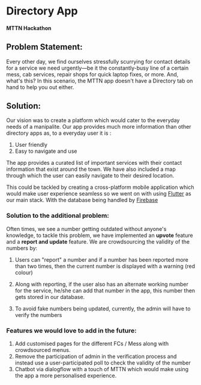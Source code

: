 # Directory App

#### MTTN Hackathon

## Problem Statement:

Every other day, we find ourselves stressfully scurrying for contact details for a service we need urgently—be it the constantly-busy line of a certain mess, cab services, repair shops for quick laptop fixes, or more. And, what's this? In this scenario, the MTTN app doesn't have a Directory tab on hand to help you out either.

## Solution:

Our vision was to create a platform which would cater to the everyday needs of a manipalite. Our app provides much more information than other directory apps as, to a everyday user it is :

1.  User friendly
2.  Easy to navigate and use

The app provides a curated list of important services with their contact information that exist around the town. We have also included a map through which the user can easily navigate to their desired location.

This could be tackled by creating a cross-platform mobile application which would make user experience seamless so we went on with using [Flutter](https://flutter.dev/) as our main stack.
With the database being handled by [Firebase](https://firebase.google.com/)

### Solution to the additional problem:

Often times, we see a number getting outdated without anyone's knowledge, to tackle this problem, we have implemented an **upvote** feature and a **report and update** feature.
We are crowdsourcing the validity of the numbers by:

1. Users can "report" a number and if a number has been reported more than two times, then the current number is displayed with a warning (red colour)

2. Along with reporting, if the user also has an alternate working number for the service, he/she can add that number in the app, this number then gets stored in our database.

3. To avoid fake numbers being updated, currently, the admin will have to verify the numbers

### Features we would love to add in the future:

1.  Add customised pages for the different FCs / Mess along with crowdsourced menus.
2.  Remove the participation of admin in the verification process and instead use a user-participated poll to check the validity of the number
3.  Chatbot via dialogflow with a touch of MTTN which would make using the app a more personalised experience.
